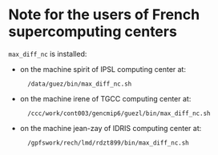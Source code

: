 # Note for the users of French supercomputing centers

`max_diff_nc` is installed:

- on the machine spirit of IPSL computing center at:

        /data/guez/bin/max_diff_nc.sh

- on the machine irene of TGCC computing center at:

        /ccc/work/cont003/gencmip6/guezl/bin/max_diff_nc.sh

- on the machine jean-zay of IDRIS computing center at:

        /gpfswork/rech/lmd/rdzt899/bin/max_diff_nc.sh
